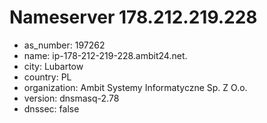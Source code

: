 # Nameserver 178.212.219.228

* as_number: 197262
* name: ip-178-212-219-228.ambit24.net.
* city: Lubartow
* country: PL
* organization: Ambit Systemy Informatyczne Sp. Z O.o.
* version: dnsmasq-2.78
* dnssec: false
